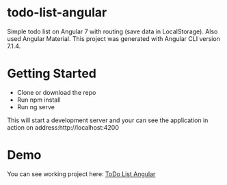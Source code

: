 # todo-list-angular
Simple todo list on Angular 7 with routing (save data in LocalStorage). Also used Angular Material.
This project was generated with Angular CLI version 7.1.4.

# Getting Started
<ul>
  <li>Clone or download the repo</li>
  <li>Run npm install</li>
  <li>Run ng serve</li>
</ul>
This will start a development server and your can see the application in action on address:http://localhost:4200

# Demo
You can see working project here: <a href="http://todo-list-angular.wdvillage.se/">ToDo List Angular</a>
